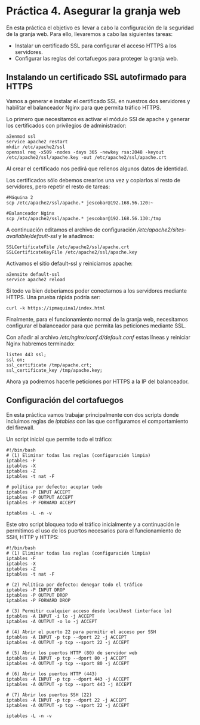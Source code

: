 # Práctica 4. Asegurar la granja web

En esta práctica el objetivo es llevar a cabo la configuración de la seguridad de la granja web. Para ello, llevaremos a cabo las siguientes tareas:
* Instalar un certificado SSL para configurar el acceso HTTPS a los servidores.
* Configurar las reglas del cortafuegos para proteger la granja web.


  
## Instalando un certificado SSL autofirmado para HTTPS

Vamos a generar e instalar el certificado SSL en nuestros dos servidores y habilitar el balanceador Nginx para que permita tráfico HTTPS.

Lo primero que necesitamos es activar el módulo SSl de apache y generar los certificados con privilegios de administrador:

    a2enmod ssl 
    service apache2 restart
    mkdir /etc/apache2/ssl
    openssl req -x509 -nodes -days 365 -newkey rsa:2048 -keyout /etc/apache2/ssl/apache.key -out /etc/apache2/ssl/apache.crt

Al crear el certificado nos pedirá que rellenos algunos datos de identidad.

Los certificados sólo debemos crearlos una vez y copiarlos al resto de servidores, pero repetir el resto de tareas:

    #Máquina 2
    scp /etc/apache2/ssl/apache.* jescobar@192.168.56.120:~

    #Balanceador Nginx
    scp /etc/apache2/ssl/apache.* jescobar@192.168.56.130:/tmp

A continuación editamos el archivo de configuración */etc/apache2/sites-available/default-ssl* y le añadimos:

    SSLCertificateFile /etc/apache2/ssl/apache.crt 
    SSLCertificateKeyFile /etc/apache2/ssl/apache.key

Activamos el sitio default-ssl y reiniciamos apache:

    a2ensite default-ssl
    service apache2 reload

Si todo va bien deberíamos poder conectarnos a los servidores mediante HTTPS. Una prueba rápida podría ser:

    curl -k https://ipmaquina1/index.html

Finalmente, para el funcionamiento normal de la granja web, necesitamos configurar el balanceador para que permita las peticiones mediante SSL. 

Con añadir al archivo */etc/nginx/conf.d/default.conf* estas líneas y reiniciar Nginx habremos terminado:

    listen 443 ssl; 
    ssl on; 
    ssl_certificate /tmp/apache.crt; 
    ssl_certificate_key /tmp/apache.key;

Ahora ya podremos hacerle peticiones por HTTPS a la IP del balanceador.

## Configuración del cortafuegos

En esta práctica vamos trabajar principalmente con dos scripts donde incluimos reglas de *iptables* con las que configuramos el comportamiento del firewall.

Un script inicial que permite todo el tráfico:

    #!/bin/bash
    # (1) Eliminar todas las reglas (configuración limpia)
    iptables -F 
    iptables -X 
    iptables -Z 
    iptables -t nat -F 

    # política por defecto: aceptar todo 
    iptables -P INPUT ACCEPT 
    iptables -P OUTPUT ACCEPT 
    iptables -P FORWARD ACCEPT 
    
    iptables -L -n -v

Este otro script bloquea todo el tráfico inicialmente y a continuación le permitimos el uso de los puertos necesarios para el funcionamiento de SSH, HTTP y HTTPS:

    #!/bin/bash
    # (1) Eliminar todas las reglas (configuración limpia) 
    iptables -F
    iptables -X
    iptables -Z
    iptables -t nat -F

    # (2) Política por defecto: denegar todo el tráfico 
    iptables -P INPUT DROP
    iptables -P OUTPUT DROP
    iptables -P FORWARD DROP

    # (3) Permitir cualquier acceso desde localhost (interface lo) 
    iptables -A INPUT -i lo -j ACCEPT
    iptables -A OUTPUT -o lo -j ACCEPT

    # (4) Abrir el puerto 22 para permitir el acceso por SSH 
    iptables -A INPUT -p tcp --dport 22 -j ACCEPT
    iptables -A OUTPUT -p tcp --sport 22 -j ACCEPT

    # (5) Abrir los puertos HTTP (80) de servidor web 
    iptables -A INPUT -p tcp --dport 80 -j ACCEPT
    iptables -A OUTPUT -p tcp --sport 80 -j ACCEPT

    # (6) Abrir los puertos HTTP (443)
    iptables -A INPUT -p tcp --dport 443 -j ACCEPT
    iptables -A OUTPUT -p tcp --sport 443 -j ACCEPT

    # (7) Abrir los puertos SSH (22)
    iptables -A INPUT -p tcp --dport 22 -j ACCEPT
    iptables -A OUTPUT -p tcp --sport 22 -j ACCEPT

    iptables -L -n -v

